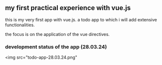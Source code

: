 ## my first practical experience with vue.js

this is my very first app with vue.js. a todo app to which i will add extensive functionalities.

the focus is on the application of the vue directives.

### development status of the app (28.03.24)

<img src="todo-app-28.03.24.png"
